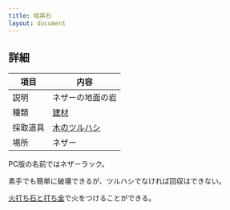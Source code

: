 ```yaml
---
title: 暗黒石
layout: document
---
```

## 詳細

|項目|内容|
|---|---|
|説明|ネザーの地面の岩|
|種類|[建材](建材)|
|採取道具|[木のツルハシ](木のツルハシ)|
|場所|ネザー|

PC版の名前ではネザーラック。

素手でも簡単に破壊できるが、ツルハシでなければ回収はできない。

[火打ち石と打ち金](火打ち石と打ち金)で火をつけることができる。
